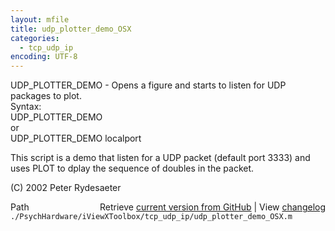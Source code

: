 ```yaml
---
layout: mfile
title: udp_plotter_demo_OSX
categories:
  - tcp_udp_ip
encoding: UTF-8
---
```


UDP\_PLOTTER\_DEMO - Opens a figure and starts to listen for UDP packages to plot.  
Syntax:  
  UDP\_PLOTTER\_DEMO  
or  
  UDP\_PLOTTER\_DEMO localport  

This script is a demo that listen for a UDP packet (default port 3333) and  
uses PLOT to dplay the sequence of doubles in the packet.  

(C) 2002 Peter Rydesaeter  


<div class="code_header" style="text-align:right;">
  <span style="float:left;">Path&nbsp;&nbsp;</span> <span class="counter">Retrieve <a href=
  "https://raw.github.com/Psychtoolbox-3/Psychtoolbox-3/beta/./PsychHardware/iViewXToolbox/tcp_udp_ip/udp_plotter_demo_OSX.m">current version from GitHub</a> | View <a href=
  "https://github.com/Psychtoolbox-3/Psychtoolbox-3/commits/beta/./PsychHardware/iViewXToolbox/tcp_udp_ip/udp_plotter_demo_OSX.m">changelog</a></span>
</div>
<div class="code">
  <code>./PsychHardware/iViewXToolbox/tcp_udp_ip/udp_plotter_demo_OSX.m</code>
</div>
